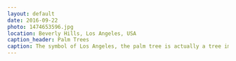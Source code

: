 ```yaml
---
layout: default
date: 2016-09-22
photo: 1474653596.jpg
location: Beverly Hills, Los Angeles, USA
caption_header: Palm Trees
caption: The symbol of Los Angeles, the palm tree is actually a tree imported there and overly used all of the city. Big problem, it uses too much water and helps to dry out the area.
---
```

